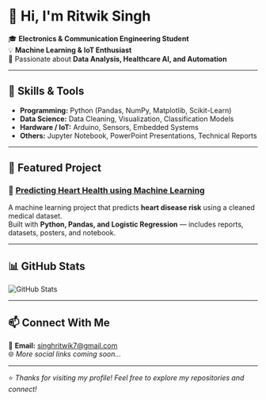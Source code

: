 # 👋 Hi, I'm Ritwik Singh

🎓 **Electronics & Communication Engineering Student**  
💡 **Machine Learning & IoT Enthusiast**  
🚀 Passionate about **Data Analysis, Healthcare AI, and Automation**

---

## 🔧 Skills & Tools

- **Programming:** Python (Pandas, NumPy, Matplotlib, Scikit-Learn)
- **Data Science:** Data Cleaning, Visualization, Classification Models
- **Hardware / IoT:** Arduino, Sensors, Embedded Systems
- **Others:** Jupyter Notebook, PowerPoint Presentations, Technical Reports

---

## 📌 Featured Project

### 🔹 [Predicting Heart Health using Machine Learning](https://github.com/singhritwik7/predicting-heart-health)

A machine learning project that predicts **heart disease risk** using a cleaned medical dataset.  
Built with **Python, Pandas, and Logistic Regression** — includes reports, datasets, posters, and notebook.

---

## 📊 GitHub Stats

![GitHub Stats](https://github-readme-stats.vercel.app/api?username=singhritwik7&show_icons=true&theme=tokyonight)

---

## 📫 Connect With Me

📧 **Email:** singhritwik7@gmail.com  
🌐 *More social links coming soon...*

---

⭐ _Thanks for visiting my profile! Feel free to explore my repositories and connect!_

